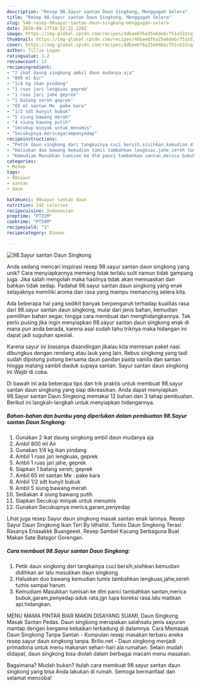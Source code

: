 ```yaml
---
description: "Resep 98.Sayur santan Daun Singkong, Menggugah Selera"
title: "Resep 98.Sayur santan Daun Singkong, Menggugah Selera"
slug: 540-resep-98sayur-santan-daun-singkong-menggugah-selera
date: 2020-09-17T18:52:22.226Z
image: https://img-global.cpcdn.com/recipes/4dbae6f6a25e6deb/751x532cq70/98sayur-santan-daun-singkong-foto-resep-utama.jpg
thumbnail: https://img-global.cpcdn.com/recipes/4dbae6f6a25e6deb/751x532cq70/98sayur-santan-daun-singkong-foto-resep-utama.jpg
cover: https://img-global.cpcdn.com/recipes/4dbae6f6a25e6deb/751x532cq70/98sayur-santan-daun-singkong-foto-resep-utama.jpg
author: Tillie Logan
ratingvalue: 3.2
reviewcount: 13
recipeingredient:
- "2 ikat daung singkong ambil daun mudanya aja"
- "800 ml Air"
- "1/4 kg ikan pindang"
- "1 ruas jari lengkuas geprek"
- "1 ruas jari jahe geprek"
- "1 batang sereh geprek"
- "65 ml santan Me  pake kara"
- "1/2 sdt kunyit bubuk"
- "5 siung bawang merah"
- "4 siung bawang putih"
- "Secukup minyak untuk menumis"
- "Secukupnya mericagarampenyedap"
recipeinstructions:
- "Petik daun singkong dari tangkainya cuci bersih,sisihkan.kemudian didihkan air lalu masukkan daun singkong"
- "Haluskan duo bawang kemudian tumis tambahkan lengkuas,jahe,sereh tumis sampai harum."
- "Kemudiam Masukkan tumisan ke dlm panci tambahkan santan,merica bubuk,garam,penyedap aduk rata.jgn lupa koreksi rasa.lalu matikan api.hidangkan."
categories:
- Resep
tags:
- 98sayur
- santan
- daun

katakunci: 98sayur santan daun 
nutrition: 242 calories
recipecuisine: Indonesian
preptime: "PT22M"
cooktime: "PT58M"
recipeyield: "1"
recipecategory: Dinner

---
```



![98.Sayur santan Daun Singkong](https://img-global.cpcdn.com/recipes/4dbae6f6a25e6deb/751x532cq70/98sayur-santan-daun-singkong-foto-resep-utama.jpg)

Anda sedang mencari inspirasi resep 98.sayur santan daun singkong yang unik? Cara menyiapkannya memang tidak terlalu sulit namun tidak gampang juga. Jika salah mengolah maka hasilnya tidak akan memuaskan dan bahkan tidak sedap. Padahal 98.sayur santan daun singkong yang enak selayaknya memiliki aroma dan rasa yang mampu memancing selera kita.

Ada beberapa hal yang sedikit banyak berpengaruh terhadap kualitas rasa dari 98.sayur santan daun singkong, mulai dari jenis bahan, kemudian pemilihan bahan segar, hingga cara membuat dan menghidangkannya. Tak perlu pusing jika ingin menyiapkan 98.sayur santan daun singkong enak di mana pun anda berada, karena asal sudah tahu triknya maka hidangan ini dapat jadi suguhan spesial.

Karena sayur ini biasanya disandingan jikalau kita memesan paket nasi dibungkus dengan rendang atau lauk yang lain. Rebus singkong yang tadi sudah dipotong potong bersama daun pandan pasta vanilla dan santan hingga matang sambil diaduk supaya santan. Sayur santan daun singkong ini Wajib di coba.


Di bawah ini ada beberapa tips dan trik praktis untuk membuat 98.sayur santan daun singkong yang siap dikreasikan. Anda dapat menyiapkan 98.Sayur santan Daun Singkong memakai 12 bahan dan 3 tahap pembuatan. Berikut ini langkah-langkah untuk menyiapkan hidangannya.

<!--inarticleads1-->

##### Bahan-bahan dan bumbu yang diperlukan dalam pembuatan 98.Sayur santan Daun Singkong:

1. Gunakan 2 ikat daung singkong ambil daun mudanya aja
1. Ambil 800 ml Air
1. Gunakan 1/4 kg ikan pindang
1. Ambil 1 ruas jari lengkuas, geprek
1. Ambil 1 ruas jari jahe, geprek
1. Siapkan 1 batang sereh, geprek
1. Ambil 65 ml santan Me : pake kara
1. Ambil 1/2 sdt kunyit bubuk
1. Ambil 5 siung bawang merah
1. Sediakan 4 siung bawang putih
1. Siapkan Secukup minyak untuk menumis
1. Gunakan Secukupnya merica,garam,penyedap


Lihat juga resep Sayur daun singkong masak santan enak lainnya. Resep Sayur Daun Singkong Ikan Teri By Idhalist. Tumis Daun Singkong Terasi Rasanya Enaaakkk Buangeeet. Resep Sambel Kacang Serbaguna Buat Makan Sate Batagor Gorengan. 

<!--inarticleads2-->

##### Cara membuat 98.Sayur santan Daun Singkong:

1. Petik daun singkong dari tangkainya cuci bersih,sisihkan.kemudian didihkan air lalu masukkan daun singkong
1. Haluskan duo bawang kemudian tumis tambahkan lengkuas,jahe,sereh tumis sampai harum.
1. Kemudiam Masukkan tumisan ke dlm panci tambahkan santan,merica bubuk,garam,penyedap aduk rata.jgn lupa koreksi rasa.lalu matikan api.hidangkan.


MENU MAMA PINTAR BIAR MAKIN DISAYANG SUAMI, Daun Singkong Masak Santan Pedas. Daun singkong merupakan salahsatu jenis sayuran mantap dengan bergama kebaikan terkadung di dalamnya. Cara Memasak Daun Singkong Tanpa Santan - Kumpulan resep masakan terbaru aneka resep sayur daun singkong tanpa. Brilio.net - Daun singkong menjadi primadona untuk menu makanan sehari-hari ala rumahan. Selain mudah didapat, daun singkong bisa diolah dalam berbagai macam menu masakan. 

Bagaimana? Mudah bukan? Itulah cara membuat 98.sayur santan daun singkong yang bisa Anda lakukan di rumah. Semoga bermanfaat dan selamat mencoba!
